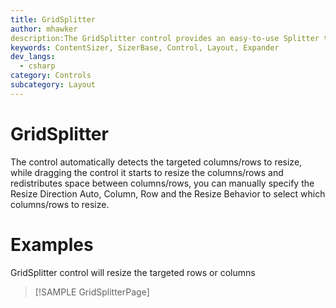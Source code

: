 ```yaml
---
title: GridSplitter
author: mhawker
description:The GridSplitter control provides an easy-to-use Splitter that redistributes space between columns or rows of a Grid Control.
keywords: ContentSizer, SizerBase, Control, Layout, Expander
dev_langs:
  - csharp
category: Controls
subcategory: Layout
---
```


# GridSplitter
The control automatically detects the targeted columns/rows to resize, while dragging the control it starts to resize the columns/rows and redistributes space between columns/rows,
you can manually specify the Resize Direction Auto, Column, Row and the Resize Behavior to select which columns/rows to resize.
# Examples 
GridSplitter control will resize the targeted rows or columns

> [!SAMPLE GridSplitterPage]
